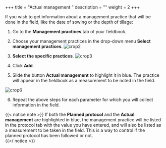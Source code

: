 +++
title = "Actual management "
description = ""
weight = 2
+++

If you wish to get information about a management practice that will be done in the field, like the date of sowing or the depth of tillage:

1. Go to the **Management practices** tab of your fieldbook.
2. Choose your management practices in the drop-down menu **Select management practices**. 
![crop2](https://agrofims.github.io/helpdocs/images/crop2.png)

3.	**Select the specific practices**.
![crop3](https://agrofims.github.io/helpdocs/images/crop3.png)

4.	Click **Add**.

5.	Slide the button **Actual management** to highlight it in blue.     The practice will appear in the fieldbook as a measurement to be noted in the field.  

![crop6](https://agrofims.github.io/helpdocs/images/crop6.png)

6.	Repeat the above steps for each parameter for which you will collect information in the field. 

{{< notice note >}}
If both the **Planned protocol** and the **Actual management** are highlighted in blue, the management practice will be listed in the protocol tab with the value you have entered, and will also be listed as a measurement to be taken in the field. This is a way to control if the planned protocol has been followed or not.  
{{</ notice >}}

